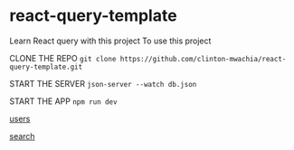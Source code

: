 # react-query-template
Learn React query with this project
To use this project

CLONE THE REPO
`git clone https://github.com/clinton-mwachia/react-query-template.git`

START THE SERVER
`json-server --watch db.json`

START THE APP
`npm run dev`

[users](/src/assets/learn-react-query.png)


[search](/src/assets/learn-react-query-search.png)
